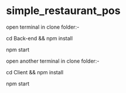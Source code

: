 # simple_restaurant_pos

open terminal in clone folder:-

cd Back-end && npm install

npm start



open another terminal in clone folder:-

cd Client && npm install

npm start
